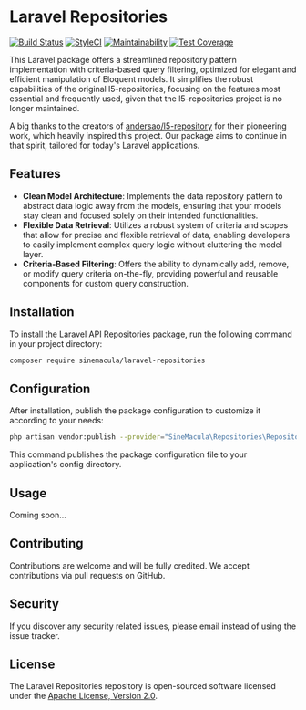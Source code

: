 # Laravel Repositories

[![Build Status](https://github.com/sinemacula/laravel-repositories/actions/workflows/tests.yml/badge.svg?branch=master)](https://github.com/sinemacula/laravel-repositories/actions/workflows/tests.yml)
[![StyleCI](https://github.styleci.io/repos/787662248/shield?style=flat&branch=master)](https://github.styleci.io/repos/787662248)
[![Maintainability](https://api.codeclimate.com/v1/badges/d7efec236c6db6d92f2d/maintainability)](https://codeclimate.com/github/sinemacula/laravel-repositories/maintainability)
[![Test Coverage](https://api.codeclimate.com/v1/badges/d7efec236c6db6d92f2d/test_coverage)](https://codeclimate.com/github/sinemacula/laravel-repositories/test_coverage)

This Laravel package offers a streamlined repository pattern implementation with criteria-based query filtering,
optimized for elegant and efficient manipulation of Eloquent models. It simplifies the robust capabilities of the
original l5-repositories, focusing on the features most essential and frequently used, given that the l5-repositories
project is no longer maintained.

A big thanks to the creators of [andersao/l5-repository](https://github.com/andersao/l5-repository) for their pioneering
work, which heavily inspired this project. Our package aims to continue in that spirit, tailored for today's Laravel
applications.

## Features

- **Clean Model Architecture**: Implements the data repository pattern to abstract data logic away from the models,
  ensuring that your models stay clean and focused solely on their intended functionalities.
- **Flexible Data Retrieval**: Utilizes a robust system of criteria and scopes that allow for precise and flexible
  retrieval of data, enabling developers to easily implement complex query logic without cluttering the model layer.
- **Criteria-Based Filtering**: Offers the ability to dynamically add, remove, or modify query criteria on-the-fly,
  providing powerful and reusable components for custom query construction.

## Installation

To install the Laravel API Repositories package, run the following command in your project directory:

```bash
composer require sinemacula/laravel-repositories
```

## Configuration

After installation, publish the package configuration to customize it according to your needs:

```bash
php artisan vendor:publish --provider="SineMacula\Repositories\RepositoryServiceProvider"
```

This command publishes the package configuration file to your application's config directory.

## Usage

Coming soon...

## Contributing

Contributions are welcome and will be fully credited. We accept contributions via pull requests on GitHub.

## Security

If you discover any security related issues, please email instead of using the issue tracker.

## License

The Laravel Repositories repository is open-sourced software licensed under
the [Apache License, Version 2.0](https://www.apache.org/licenses/LICENSE-2.0).
